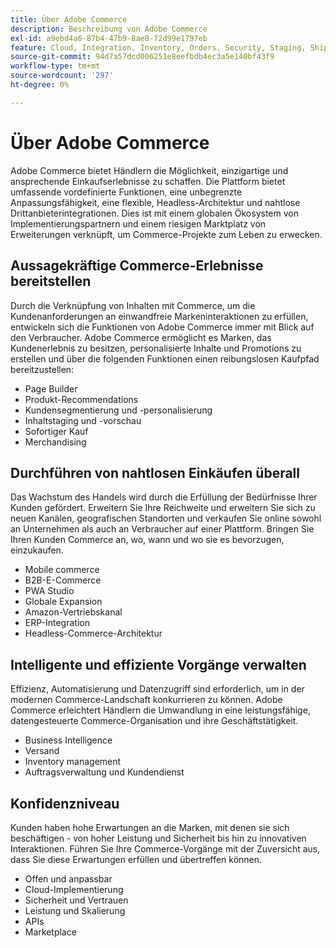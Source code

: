 ```yaml
---
title: Über Adobe Commerce
description: Beschreibung von Adobe Commerce
exl-id: a9ebd4a6-87b4-47b9-8ae8-72d99e1797eb
feature: Cloud, Integration, Inventory, Orders, Security, Staging, Shipping/Delivery
source-git-commit: 94d7a57dcd006251e8eefbdb4ec3a5e140bf43f9
workflow-type: tm+mt
source-wordcount: '297'
ht-degree: 0%

---
```


# Über Adobe Commerce

Adobe Commerce bietet Händlern die Möglichkeit, einzigartige und ansprechende Einkaufserlebnisse zu schaffen. Die Plattform bietet umfassende vordefinierte Funktionen, eine unbegrenzte Anpassungsfähigkeit, eine flexible, Headless-Architektur und nahtlose Drittanbieterintegrationen. Dies ist mit einem globalen Ökosystem von Implementierungspartnern und einem riesigen Marktplatz von Erweiterungen verknüpft, um Commerce-Projekte zum Leben zu erwecken.

## Aussagekräftige Commerce-Erlebnisse bereitstellen

Durch die Verknüpfung von Inhalten mit Commerce, um die Kundenanforderungen an einwandfreie Markeninteraktionen zu erfüllen, entwickeln sich die Funktionen von Adobe Commerce immer mit Blick auf den Verbraucher. Adobe Commerce ermöglicht es Marken, das Kundenerlebnis zu besitzen, personalisierte Inhalte und Promotions zu erstellen und über die folgenden Funktionen einen reibungslosen Kaufpfad bereitzustellen:

- Page Builder
- Produkt-Recommendations
- Kundensegmentierung und -personalisierung
- Inhaltstaging und -vorschau
- Sofortiger Kauf
- Merchandising

## Durchführen von nahtlosen Einkäufen überall

Das Wachstum des Handels wird durch die Erfüllung der Bedürfnisse Ihrer Kunden gefördert. Erweitern Sie Ihre Reichweite und erweitern Sie sich zu neuen Kanälen, geografischen Standorten und verkaufen Sie online sowohl an Unternehmen als auch an Verbraucher auf einer Plattform. Bringen Sie Ihren Kunden Commerce an, wo, wann und wo sie es bevorzugen, einzukaufen.

- Mobile commerce
- B2B-E-Commerce
- PWA Studio
- Globale Expansion
- Amazon-Vertriebskanal
- ERP-Integration
- Headless-Commerce-Architektur

## Intelligente und effiziente Vorgänge verwalten

Effizienz, Automatisierung und Datenzugriff sind erforderlich, um in der modernen Commerce-Landschaft konkurrieren zu können. Adobe Commerce erleichtert Händlern die Umwandlung in eine leistungsfähige, datengesteuerte Commerce-Organisation und ihre Geschäftstätigkeit.

- Business Intelligence
- Versand
- Inventory management
- Auftragsverwaltung und Kundendienst

## Konfidenzniveau

Kunden haben hohe Erwartungen an die Marken, mit denen sie sich beschäftigen - von hoher Leistung und Sicherheit bis hin zu innovativen Interaktionen. Führen Sie Ihre Commerce-Vorgänge mit der Zuversicht aus, dass Sie diese Erwartungen erfüllen und übertreffen können.

- Offen und anpassbar
- Cloud-Implementierung
- Sicherheit und Vertrauen
- Leistung und Skalierung
- APIs
- Marketplace
